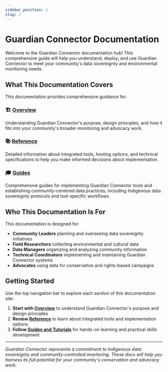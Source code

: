 ```yaml
---
sidebar_position: 1
slug: /
---
```


# Guardian Connector Documentation

Welcome to the Guardian Connector documentation hub! This comprehensive guide will help you understand, deploy, and use Guardian Connector to meet your community's data sovereignty and environmental monitoring needs.

## What This Documentation Covers

This documentation provides comprehensive guidance for:

### 🏗️ **[Overview](./overview/)**
Understanding Guardian Connector's purpose, design principles, and how it fits into your community's broader monitoring and advocacy work.

### 📚 **[Reference](./reference/)**
Detailed information about integrated tools, hosting options, and technical specifications to help you make informed decisions about implementation.

### 🎓 **[Guides](./guides/)**
Comprehensive guides for implementing Guardian Connector tools and establishing community-centered data practices, including Indigenous data sovereignty protocols and tool-specific workflows.

## Who This Documentation Is For

This documentation is designed for:

- **Community Leaders** planning and overseeing data sovereignty initiatives
- **Field Researchers** collecting environmental and cultural data
- **Data Managers** organizing and analyzing community information
- **Technical Coordinators** implementing and maintaining Guardian Connector systems
- **Advocates** using data for conservation and rights-based campaigns

## Getting Started

Use the top navigation bar to explore each section of this documentation site:

1. **Start with [Overview](./overview/)** to understand Guardian Connector's purpose and design principles
2. **Review [Reference](./reference/)** to learn about integrated tools and implementation options  
3. **Follow [Guides and Tutorials](./guides/)** for hands-on learning and practical skills development

---

*Guardian Connector represents a commitment to Indigenous data sovereignty and community-controlled monitoring. These docs will help you harness its full potential for your community's conservation and advocacy work.*